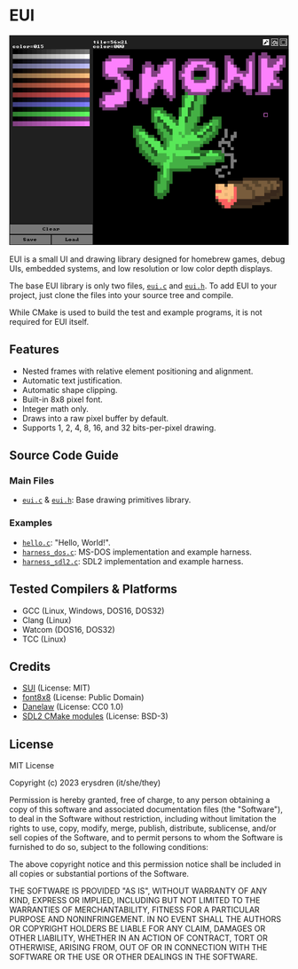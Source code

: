
# EUI

![EUI Example](./.github/snonk.png "EUI Example")

EUI is a small UI and drawing library designed for homebrew games, debug UIs, embedded systems, and low resolution or low color depth displays.

The base EUI library is only two files, [`eui.c`](./source/eui/eui.c) and [`eui.h`](./source/eui/eui.h). To add EUI to your project, just clone the files into your source tree and compile.

While CMake is used to build the test and example programs, it is not required for EUI itself.

## Features

- Nested frames with relative element positioning and alignment.
- Automatic text justification.
- Automatic shape clipping.
- Built-in 8x8 pixel font.
- Integer math only.
- Draws into a raw pixel buffer by default.
- Supports 1, 2, 4, 8, 16, and 32 bits-per-pixel drawing.

## Source Code Guide

### Main Files

- [`eui.c`](./source/eui/eui.c) & [`eui.h`](./source/eui/eui.h): Base drawing primitives library.

### Examples

- [`hello.c`](./source/examples/hello.c): "Hello, World!".
- [`harness_dos.c`](./source/examples/harness_dos.c): MS-DOS implementation and example harness.
- [`harness_sdl2.c`](./source/examples/harness_sdl2.c): SDL2 implementation and example harness.

## Tested Compilers & Platforms

- GCC (Linux, Windows, DOS16, DOS32)
- Clang (Linux)
- Watcom (DOS16, DOS32)
- TCC (Linux)

## Credits

- [SUI](https://github.com/shpuld/sui-qc/) (License: MIT)
- [font8x8](https://github.com/dhepper/font8x8/) (License: Public Domain)
- [Danelaw](https://thingvellir.net/git/danelaw/) (License: CC0 1.0)
- [SDL2 CMake modules](https://github.com/aminosbh/sdl2-cmake-modules) (License: BSD-3)

## License

MIT License

Copyright (c) 2023 erysdren (it/she/they)

Permission is hereby granted, free of charge, to any person obtaining a copy
of this software and associated documentation files (the "Software"), to deal
in the Software without restriction, including without limitation the rights
to use, copy, modify, merge, publish, distribute, sublicense, and/or sell
copies of the Software, and to permit persons to whom the Software is
furnished to do so, subject to the following conditions:

The above copyright notice and this permission notice shall be included in all
copies or substantial portions of the Software.

THE SOFTWARE IS PROVIDED "AS IS", WITHOUT WARRANTY OF ANY KIND, EXPRESS OR
IMPLIED, INCLUDING BUT NOT LIMITED TO THE WARRANTIES OF MERCHANTABILITY,
FITNESS FOR A PARTICULAR PURPOSE AND NONINFRINGEMENT. IN NO EVENT SHALL THE
AUTHORS OR COPYRIGHT HOLDERS BE LIABLE FOR ANY CLAIM, DAMAGES OR OTHER
LIABILITY, WHETHER IN AN ACTION OF CONTRACT, TORT OR OTHERWISE, ARISING FROM,
OUT OF OR IN CONNECTION WITH THE SOFTWARE OR THE USE OR OTHER DEALINGS IN THE
SOFTWARE.
